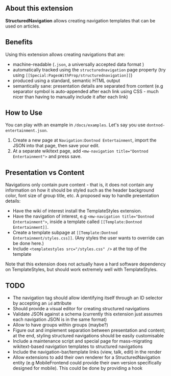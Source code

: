 ## About this extension
**StructuredNavigation** allows creating navigation templates that can be used on articles.

## Benefits
Using this extension allows creating navigations that are:
  - machine-readable (`.json`, a universally accepted data format )
  - automatically tracked using the `structurednavigation` page property (try using `[[Special:PagesWithProp/structurednavigation]]`)
  - produced using a standard, semantic HTML output
  - semantically sane: presentation details are separated from content (e.g separator symbol is auto-appended after each link using CSS - much nicer than having to manually include it after each link)

## How to Use
You can play with an example in `/docs/examples`. Let's say you use `dontnod-entertainment.json`.

1. Create a new page at `Navigation:Dontnod Entertainment`, import the JSON into that page,
then save your edit.
2. At a separate wikitext page, add `<mw-navigation title="Dontnod Entertainment">` and press save.

## Presentation vs Content
Navigations only contain pure content - that is, it does not contain any information on how it should be styled such as the header background color, font size of group title, etc. A proposed way to handle presentation details:

- Have the wiki of interest install the TemplateStyles extension.
- Have the navigation of interest, e.g `<mw-navigation title="Dontnod Entertainment">`, inside a template called `[[Template:Dontnod Entertainment]]`.
- Create a template subpage at `[[Template:Dontnod Entertainment/styles.css]]`. (Any styles the user wants to override can be done here.)
- Include `<templatestyles src="/styles.css" />` at the top of the template

Note that this extension does not actually have a hard software dependency on TemplateStyles, but should work extremely well with TemplateStyles.

## TODO
  - The navigation tag should allow identifying itself through an ID selector by accepting an `id` attribute
  - Should provide a visual editor for creating structured navigations
  - Validate JSON against a schema (currently this extension just assumes each navigation JSON is in the same format)
  - Allow to have groups within groups (maybe?)
  - Figure out and implement separation between presentation and content; at the end, styling structured navigations should be easily customisable
  - Include a maintenance script and special page for mass-migrating wikitext-based navigation templates to structured navigations
  - Include the navigation-bar/template links (view, talk, edit) in the render
  - Allow extensions to add their own renderer for a StructuredNavigation entity (e.g MobileFrontend could provide their own version specifically designed for mobile). This could be done by providing a hook